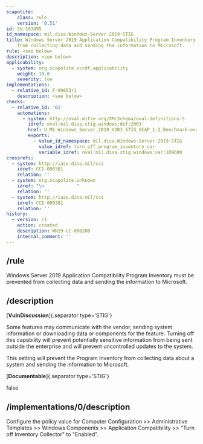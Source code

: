 ```yaml
---
scapolite:
    class: rule
    version: '0.51'
id: SV-103495
id_namespace: mil.disa.Windows-Server-2019-STIG
title: Windows Server 2019 Application Compatibility Program Inventory must be prevented
    from collecting data and sending the information to Microsoft.
rule: <see below>
description: <see below>
applicability:
  - system: org.scapolite.xccdf.applicability
    weight: 10.0
    severity: low
implementations:
  - relative_id: F-99653r1
    description: <see below>
checks:
  - relative_id: '01'
    automations:
      - system: http://oval.mitre.org/XMLSchema/oval-definitions-5
        idref: oval:mil.disa.stig.windows:def:2063
        href: U_MS_Windows_Server_2019_V1R3_STIG_SCAP_1-2_Benchmark-oval.xml
        exports:
          - value_id_namespace: mil.disa.Windows-Server-2019-STIG
            value_idref: turn_off_program_inventory_var
            variable_idref: oval:mil.disa.stig.windows:var:109600
crossrefs:
  - system: http://iase.disa.mil/cci
    idref: CCI-000381
    relation: ''
  - system: org.scapolite.unknown
    idref: "\n            "
    relation: ''
  - system: http://iase.disa.mil/cci
    idref: CCI-000381
    relation: ''
history:
  - version: r1
    action: created
    description: WN19-CC-000200
    internal_comment: ''
---
```



## /rule

Windows Server 2019 Application Compatibility Program Inventory must be prevented from collecting data and sending the information to Microsoft.

## /description

[**VulnDiscussion**]{.separator type='STIG'}

Some features may communicate with the vendor, sending system information or downloading data or components for the feature. Turning off this capability will prevent potentially sensitive information from being sent outside the enterprise and will prevent uncontrolled updates to the system.

This setting will prevent the Program Inventory from collecting data about a system and sending the information to Microsoft.

[**Documentable**]{.separator type='STIG'}

false

## /implementations/0/description

Configure the policy value for Computer Configuration >> Administrative Templates >> Windows Components >> Application Compatibility >> "Turn off Inventory Collector" to "Enabled".
